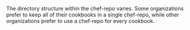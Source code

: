 The directory structure within the chef-repo varies. Some organizations
prefer to keep all of their cookbooks in a single chef-repo, while other
organizations prefer to use a chef-repo for every cookbook.
